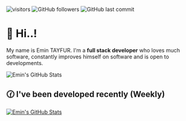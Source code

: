 ![visitors](https://img.shields.io/badge/dynamic/json?color=informational&label=visitor%20count&query=value&url=https://api.countapi.xyz/hit/emintayfur/emintayfur)
![GitHub followers](https://img.shields.io/github/followers/emintayfur)
![GitHub last commit](https://img.shields.io/github/last-commit/emintayfur/emintayfur?color=red&style=plastic)

# 👋 Hi..!

My name is Emin TAYFUR. I'm a **full stack developer** who loves much software, constantly improves himself on software and is open to developments.

![Emin's GitHub Stats](https://github-readme-stats.vercel.app/api?username=emintayfur&show_icons=true)

## 🕜 I've been developed recently (Weekly)
[![Emin's GitHub Stats](https://github-readme-stats.vercel.app/api/wakatime?username=emintayfur)](https://wakatime.com/@emintayfur)
